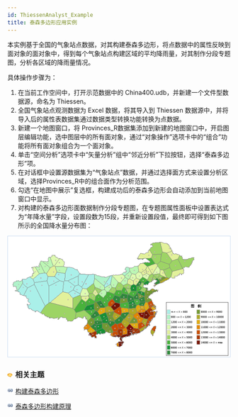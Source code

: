 ```yaml
---
id: ThiessenAnalyst_Example
title: 泰森多边形应用实例
---
```

本实例基于全国的气象站点数据，对其构建泰森多边形，将点数据中的属性反映到面对象的面对象中，得到每个气象站点构建区域的平均降雨量，对其制作分段专题图，分析各区域的降雨量情况。

具体操作步骤为：

  1. 在当前工作空间中，打开示范数据中的 China400.udb，并新建一个文件型数据源，命名为 Thiessen。
  2. 全国气象站点观测数据为 Excel 数据，将其导入到 Thiessen 数据源中，并将导入后的属性表数据集通过数据类型转换功能转换为点数据。
  3. 新建一个地图窗口，将 Provinces_R数据集添加到新建的地图窗口中，开启图层编辑功能，选中图层中的所有面对象，通过“对象操作”选项卡中的“组合”功能将所有面对象组合为一个面对象。
  4. 单击“空间分析”选项卡中“矢量分析”组中“邻近分析”下拉按钮，选择“泰森多边形”项。
  5. 在对话框中设置源数据集为“气象站点”数据，并通过选择面方式来设置分析区域，选择Provinces_R中的组合面作为分析范围。
  6. 勾选“在地图中展示”复选框，构建成功后的泰森多边形会自动添加到当前地图窗口中显示。
  7. 对构建的泰森多边形面数据制作分段专题图，在专题图属性面板中设置表达式为“年降水量”字段，设置段数为15段，并重新设置段值，最终即可得到如下图所示的全国降水量分布图：
  
  ![](img/TSResult.png)  

### ![](../../../img/seealso.png) 相关主题

![](../../../img/smalltitle.png) [构建泰森多边形](ThiessenPolygon.htm)

![](../../../img/smalltitle.png) [泰森多边形构建原理](ThiessenPolygon_Theory.htm)

